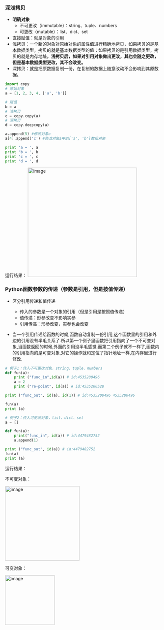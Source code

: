 ### 深浅拷贝


+ **明确对象**
  +  不可更改（immutable）：string、tuple、numbers
  +  可更改（mutable）：list、dict、set
+ 直接赋值：就是对象的引用
+ 浅拷贝：一个新的对象对原始对象的属性值进行精确地拷贝，如果拷贝的是基本数据类型，拷贝的就是基本数据类型的值；如果拷贝的是引用数据类型，拷贝的就是内存地址。**浅拷贝后，如果对引用对象做出更改，其也会随之更改，但是基本数据类型更改，其不会改变。**
+ 深拷贝：就是把原数据复制一份，在复制的数据上随意改动不会影响到其原数据。

```python
import copy
# 原始对象
a = [1, 2, 3, 4, ['a', 'b']] 

# 赋值
b = a
# 浅拷贝
c = copy.copy(a)
# 深拷贝
d = copy.deepcopy(a)

a.append(5) #修改对象a
a[4].append('c') #修改对象a中的['a', 'b']数组对象

print 'a = ', a
print 'b = ', b
print 'c = ', c
print 'd = ', d
```
运行结果：
<img width="355" alt="image" src="https://user-images.githubusercontent.com/45594667/153817160-c74c1d68-8781-4861-a82c-470cd0ffeba0.png">


### Python函数参数的传递（参数是引用，但是按值传递）
+ 区分引用传递和值传递
  - 传入的参数是一个对象的引用（但是引用是按照值传递）
  - 值传递：形参改变不影响实参
  - 引用传递：形参改变，实参也会改变

+ 当一个引用传递给函数的时候,函数自动复制一份引用,这个函数里的引用和外边的引用没有半毛关系了.所以第一个例子里函数把引用指向了一个不可变对象,当函数返回的时候,外面的引用没半毛感觉.而第二个例子就不一样了,函数内的引用指向的是可变对象,对它的操作就和定位了指针地址一样,在内存里进行修改.

```python
# 例子1：传入不可更改对象，string、tuple、numbers
def fun(a):
    print ("func_in",id(a)) # id:4535200496
    a = 2
    print ("re-point", id(a)) # id:4535200528

print ("func_out", id(a), id(1)) # id:4535200496 4535200496

fun(a)
print (a)

# 例子2：传入可更改对象，list、dict、set
a = []

def fun(a):
    print("func_in", id(a)) # id:4479482752
    a.append(1)

print ("func_out", id(a)) # id:4479482752
fun(a)
print (a)

```
运行结果：

不可变对象：

<img width="242" alt="image" src="https://user-images.githubusercontent.com/45594667/153855185-d48b0a92-f2d5-40cf-8722-8e16c418edb1.png">

可变对象：

<img width="161" alt="image" src="https://user-images.githubusercontent.com/45594667/153855105-b9178874-8f2a-426c-b93c-d532f38a505d.png">








